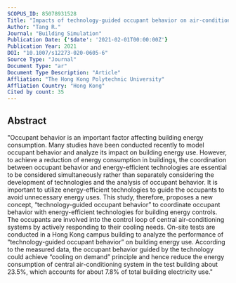 ```yaml
---
SCOPUS_ID: 85078931528
Title: "Impacts of technology-guided occupant behavior on air-conditioning system control and building energy use"
Author: "Tang R."
Journal: "Building Simulation"
Publication Date: {'$date': '2021-02-01T00:00:00Z'}
Publication Year: 2021
DOI: "10.1007/s12273-020-0605-6"
Source Type: "Journal"
Document Type: "ar"
Document Type Description: "Article"
Affliation: "The Hong Kong Polytechnic University"
Affliation Country: "Hong Kong"
Cited by count: 35
---
```


## Abstract
"Occupant behavior is an important factor affecting building energy consumption. Many studies have been conducted recently to model occupant behavior and analyze its impact on building energy use. However, to achieve a reduction of energy consumption in buildings, the coordination between occupant behavior and energy-efficient technologies are essential to be considered simultaneously rather than separately considering the development of technologies and the analysis of occupant behavior. It is important to utilize energy-efficient technologies to guide the occupants to avoid unnecessary energy uses. This study, therefore, proposes a new concept, “technology-guided occupant behavior” to coordinate occupant behavior with energy-efficient technologies for building energy controls. The occupants are involved into the control loop of central air-conditioning systems by actively responding to their cooling needs. On-site tests are conducted in a Hong Kong campus building to analyze the performance of “technology-guided occupant behavior” on building energy use. According to the measured data, the occupant behavior guided by the technology could achieve “cooling on demand” principle and hence reduce the energy consumption of central air-conditioning system in the test building about 23.5%, which accounts for about 7.8% of total building electricity use."
